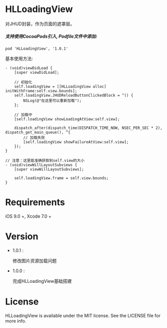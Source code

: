 # HLLoadingView
对JHUD封装，作为页面的遮罩层。

##### 支持使用CocoaPods引入, Podfile文件中添加:

``` objc
pod 'HLLoadingView', '1.0.1'
```

基本使用方法:<p>

``` objc
- (void)viewDidLoad {
    [super viewDidLoad];
    
    // 初始化
    self.loadingView = [[HLLoadingView alloc] initWithFrame:self.view.bounds];
    self.loadingView.JHUDReloadButtonClickedBlock = ^() {
        NSLog(@"在这里可以重新加载");
    };
    
    // 加载中
    [self.loadingView showLoadingAtView:self.view];
  
    dispatch_after(dispatch_time(DISPATCH_TIME_NOW, NSEC_PER_SEC * 2), dispatch_get_main_queue(), ^{
        // 加载失败
        [self.loadingView showFailureAtView:self.view];
    });
}

// 注意：这里能准确获取到self.view的大小
- (void)viewWillLayoutSubviews {
    [super viewWillLayoutSubviews];
    
    self.loadingView.frame = self.view.bounds;
}
```

# Requirements

iOS 9.0 +, Xcode 7.0 +

# Version
    
* 1.0.1 :

  修改图片资源加载问题
    
* 1.0.0 :

  完成HLLoadingView基础搭建

# License
HLLoadingView is available under the MIT license. See the LICENSE file for more info.
